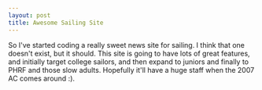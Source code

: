 ```yaml
--- 
layout: post
title: Awesome Sailing Site
---
```

So I've started coding a really sweet news site for sailing. I think that one doesn't exist, but it should. This site is going to have lots of great features, and initially target college sailors, and then expand to juniors and finally to PHRF and those slow adults. Hopefully it'll have a huge staff when the 2007 AC comes around :).
